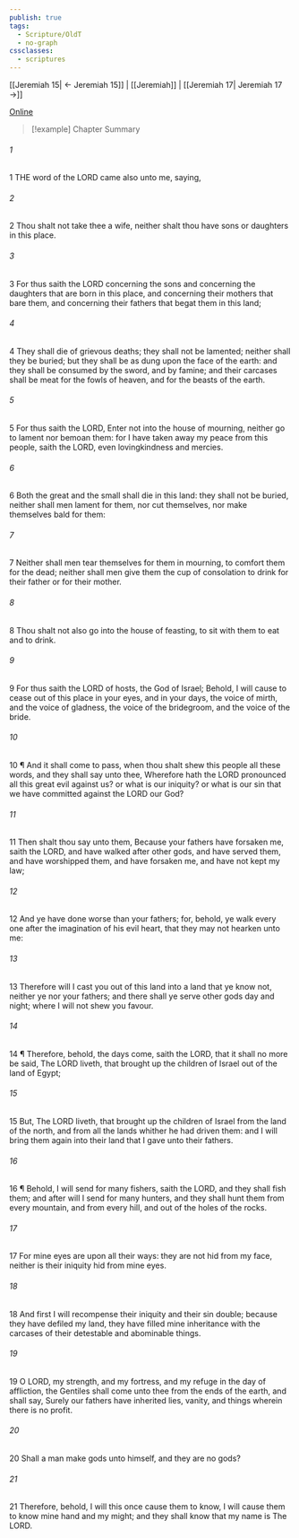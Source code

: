 ```yaml
---
publish: true
tags:
  - Scripture/OldT
  - no-graph
cssclasses:
  - scriptures
---
```

[[Jeremiah 15| ← Jeremiah 15]] | [[Jeremiah]] | [[Jeremiah 17| Jeremiah 17 →]]

[Online](https://churchofjesuschrist.org/study/scriptures/ot/jer/16?lang=eng)

>[!example] Chapter Summary
>
###### 1
1 THE word of the LORD came also unto me, saying,
###### 2
2 Thou shalt not take thee a wife, neither shalt thou have sons or daughters in this place.
###### 3
3 For thus saith the LORD concerning the sons and concerning the daughters that are born in this place, and concerning their mothers that bare them, and concerning their fathers that begat them in this land;
###### 4
4 They shall die of grievous deaths; they shall not be lamented; neither shall they be buried; but they shall be as dung upon the face of the earth: and they shall be consumed by the sword, and by famine; and their carcases shall be meat for the fowls of heaven, and for the beasts of the earth.
###### 5
5 For thus saith the LORD, Enter not into the house of mourning, neither go to lament nor bemoan them: for I have taken away my peace from this people, saith the LORD, even lovingkindness and mercies.
###### 6
6 Both the great and the small shall die in this land: they shall not be buried, neither shall men lament for them, nor cut themselves, nor make themselves bald for them:
###### 7
7 Neither shall men tear themselves for them in mourning, to comfort them for the dead; neither shall men give them the cup of consolation to drink for their father or for their mother.
###### 8
8 Thou shalt not also go into the house of feasting, to sit with them to eat and to drink.
###### 9
9 For thus saith the LORD of hosts, the God of Israel; Behold, I will cause to cease out of this place in your eyes, and in your days, the voice of mirth, and the voice of gladness, the voice of the bridegroom, and the voice of the bride.
###### 10
10 ¶ And it shall come to pass, when thou shalt shew this people all these words, and they shall say unto thee, Wherefore hath the LORD pronounced all this great evil against us?  or what is our iniquity?  or what is our sin that we have committed against the LORD our God?
###### 11
11 Then shalt thou say unto them, Because your fathers have forsaken me, saith the LORD, and have walked after other gods, and have served them, and have worshipped them, and have forsaken me, and have not kept my law;
###### 12
12 And ye have done worse than your fathers; for, behold, ye walk every one after the imagination of his evil heart, that they may not hearken unto me:
###### 13
13 Therefore will I cast you out of this land into a land that ye know not, neither ye nor your fathers; and there shall ye serve other gods day and night; where I will not shew you favour.
###### 14
14 ¶ Therefore, behold, the days come, saith the LORD, that it shall no more be said, The LORD liveth, that brought up the children of Israel out of the land of Egypt;
###### 15
15 But, The LORD liveth, that brought up the children of Israel from the land of the north, and from all the lands whither he had driven them: and I will bring them again into their land that I gave unto their fathers.
###### 16
16 ¶ Behold, I will send for many fishers, saith the LORD, and they shall fish them; and after will I send for many hunters, and they shall hunt them from every mountain, and from every hill, and out of the holes of the rocks.
###### 17
17 For mine eyes are upon all their ways: they are not hid from my face, neither is their iniquity hid from mine eyes.
###### 18
18 And first I will recompense their iniquity and their sin double; because they have defiled my land, they have filled mine inheritance with the carcases of their detestable and abominable things.
###### 19
19 O LORD, my strength, and my fortress, and my refuge in the day of affliction, the Gentiles shall come unto thee from the ends of the earth, and shall say, Surely our fathers have inherited lies, vanity, and things wherein there is no profit.
###### 20
20 Shall a man make gods unto himself, and they are no gods?
###### 21
21 Therefore, behold, I will this once cause them to know, I will cause them to know mine hand and my might; and they shall know that my name is The LORD.



